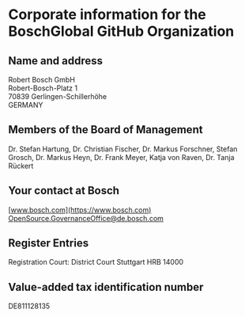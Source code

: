 # Corporate information for the BoschGlobal GitHub Organization

## Name and address

Robert Bosch GmbH  
Robert-Bosch-Platz 1  
70839 Gerlingen-Schillerhöhe  
GERMANY

## Members of the Board of Management

Dr. Stefan Hartung, Dr. Christian Fischer, Dr. Markus Forschner, Stefan Grosch, Dr. Markus Heyn, Dr. Frank Meyer, Katja von Raven, Dr. Tanja Rückert

## Your contact at Bosch

[www.bosch.com](https://www.bosch.com)  
[OpenSource.GovernanceOffice@de.bosch.com](mailto:OpenSource.GovernanceOffice@de.bosch.com)

## Register Entries

Registration Court: District Court Stuttgart HRB 14000

## Value-added tax identification number

DE811128135
